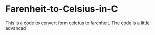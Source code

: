 # Farenheit-to-Celsius-in-C
This is a code to convert form celcius to farenheit. The code is a little advanced 
